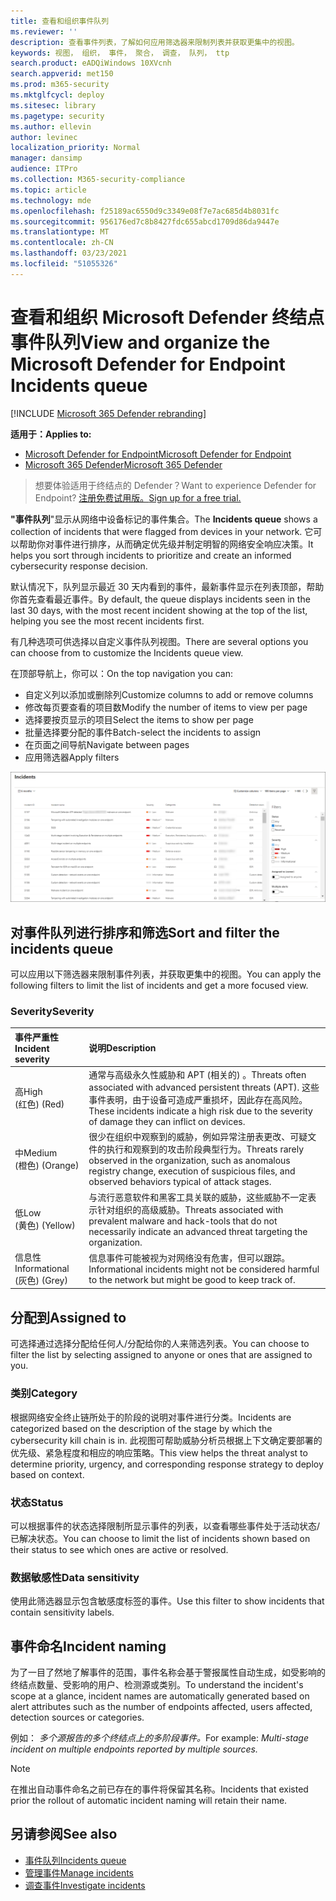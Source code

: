 ```yaml
---
title: 查看和组织事件队列
ms.reviewer: ''
description: 查看事件列表，了解如何应用筛选器来限制列表并获取更集中的视图。
keywords: 视图， 组织， 事件， 聚合， 调查， 队列， ttp
search.product: eADQiWindows 10XVcnh
search.appverid: met150
ms.prod: m365-security
ms.mktglfcycl: deploy
ms.sitesec: library
ms.pagetype: security
ms.author: ellevin
author: levinec
localization_priority: Normal
manager: dansimp
audience: ITPro
ms.collection: M365-security-compliance
ms.topic: article
ms.technology: mde
ms.openlocfilehash: f25189ac6550d9c3349e08f7e7ac685d4b8031fc
ms.sourcegitcommit: 956176ed7c8b8427fdc655abcd1709d86da9447e
ms.translationtype: MT
ms.contentlocale: zh-CN
ms.lasthandoff: 03/23/2021
ms.locfileid: "51055326"
---
```

# <a name="view-and-organize-the-microsoft-defender-for-endpoint-incidents-queue"></a><span data-ttu-id="a716f-104">查看和组织 Microsoft Defender 终结点事件队列</span><span class="sxs-lookup"><span data-stu-id="a716f-104">View and organize the Microsoft Defender for Endpoint Incidents queue</span></span>

[!INCLUDE [Microsoft 365 Defender rebranding](../../includes/microsoft-defender.md)]

<span data-ttu-id="a716f-105">**适用于：**</span><span class="sxs-lookup"><span data-stu-id="a716f-105">**Applies to:**</span></span>
- [<span data-ttu-id="a716f-106">Microsoft Defender for Endpoint</span><span class="sxs-lookup"><span data-stu-id="a716f-106">Microsoft Defender for Endpoint</span></span>](https://go.microsoft.com/fwlink/?linkid=2154037)
- [<span data-ttu-id="a716f-107">Microsoft 365 Defender</span><span class="sxs-lookup"><span data-stu-id="a716f-107">Microsoft 365 Defender</span></span>](https://go.microsoft.com/fwlink/?linkid=2118804)

> <span data-ttu-id="a716f-108">想要体验适用于终结点的 Defender？</span><span class="sxs-lookup"><span data-stu-id="a716f-108">Want to experience Defender for Endpoint?</span></span> [<span data-ttu-id="a716f-109">注册免费试用版。</span><span class="sxs-lookup"><span data-stu-id="a716f-109">Sign up for a free trial.</span></span>](https://www.microsoft.com/microsoft-365/windows/microsoft-defender-atp?ocid=docs-wdatp-pullalerts-abovefoldlink) 

<span data-ttu-id="a716f-110">**"事件队列**"显示从网络中设备标记的事件集合。</span><span class="sxs-lookup"><span data-stu-id="a716f-110">The **Incidents queue** shows a collection of incidents that were flagged from devices in your network.</span></span> <span data-ttu-id="a716f-111">它可以帮助你对事件进行排序，从而确定优先级并制定明智的网络安全响应决策。</span><span class="sxs-lookup"><span data-stu-id="a716f-111">It helps you sort through incidents to prioritize and create an informed cybersecurity response decision.</span></span>

<span data-ttu-id="a716f-112">默认情况下，队列显示最近 30 天内看到的事件，最新事件显示在列表顶部，帮助你首先查看最近事件。</span><span class="sxs-lookup"><span data-stu-id="a716f-112">By default, the queue displays incidents seen in the last 30 days, with the most recent incident showing at the top of the list, helping you see the most recent incidents first.</span></span>

<span data-ttu-id="a716f-113">有几种选项可供选择以自定义事件队列视图。</span><span class="sxs-lookup"><span data-stu-id="a716f-113">There are several options you can choose from to customize the Incidents queue view.</span></span> 

<span data-ttu-id="a716f-114">在顶部导航上，你可以：</span><span class="sxs-lookup"><span data-stu-id="a716f-114">On the top navigation you can:</span></span>
- <span data-ttu-id="a716f-115">自定义列以添加或删除列</span><span class="sxs-lookup"><span data-stu-id="a716f-115">Customize columns to add or remove columns</span></span> 
- <span data-ttu-id="a716f-116">修改每页要查看的项目数</span><span class="sxs-lookup"><span data-stu-id="a716f-116">Modify the number of items to view per page</span></span>
- <span data-ttu-id="a716f-117">选择要按页显示的项目</span><span class="sxs-lookup"><span data-stu-id="a716f-117">Select the items to show per page</span></span>
- <span data-ttu-id="a716f-118">批量选择要分配的事件</span><span class="sxs-lookup"><span data-stu-id="a716f-118">Batch-select the incidents to assign</span></span> 
- <span data-ttu-id="a716f-119">在页面之间导航</span><span class="sxs-lookup"><span data-stu-id="a716f-119">Navigate between pages</span></span>
- <span data-ttu-id="a716f-120">应用筛选器</span><span class="sxs-lookup"><span data-stu-id="a716f-120">Apply filters</span></span>

![事件队列的图像](images/atp-incident-queue.png)

## <a name="sort-and-filter-the-incidents-queue"></a><span data-ttu-id="a716f-122">对事件队列进行排序和筛选</span><span class="sxs-lookup"><span data-stu-id="a716f-122">Sort and filter the incidents queue</span></span>
<span data-ttu-id="a716f-123">可以应用以下筛选器来限制事件列表，并获取更集中的视图。</span><span class="sxs-lookup"><span data-stu-id="a716f-123">You can apply the following filters to limit the list of incidents and get a more focused view.</span></span>

### <a name="severity"></a><span data-ttu-id="a716f-124">Severity</span><span class="sxs-lookup"><span data-stu-id="a716f-124">Severity</span></span>

<span data-ttu-id="a716f-125">事件严重性</span><span class="sxs-lookup"><span data-stu-id="a716f-125">Incident severity</span></span> | <span data-ttu-id="a716f-126">说明</span><span class="sxs-lookup"><span data-stu-id="a716f-126">Description</span></span>
:---|:---
<span data-ttu-id="a716f-127">高</span><span class="sxs-lookup"><span data-stu-id="a716f-127">High</span></span> </br><span data-ttu-id="a716f-128"> (红色) </span><span class="sxs-lookup"><span data-stu-id="a716f-128">(Red)</span></span> | <span data-ttu-id="a716f-129">通常与高级永久性威胁和 APT (相关的) 。</span><span class="sxs-lookup"><span data-stu-id="a716f-129">Threats often associated with advanced persistent threats (APT).</span></span> <span data-ttu-id="a716f-130">这些事件表明，由于设备可造成严重损坏，因此存在高风险。</span><span class="sxs-lookup"><span data-stu-id="a716f-130">These incidents indicate a high risk due to the severity of damage they can inflict on devices.</span></span>
<span data-ttu-id="a716f-131">中</span><span class="sxs-lookup"><span data-stu-id="a716f-131">Medium</span></span> </br><span data-ttu-id="a716f-132"> (橙色) </span><span class="sxs-lookup"><span data-stu-id="a716f-132">(Orange)</span></span> | <span data-ttu-id="a716f-133">很少在组织中观察到的威胁，例如异常注册表更改、可疑文件的执行和观察到的攻击阶段典型行为。</span><span class="sxs-lookup"><span data-stu-id="a716f-133">Threats rarely observed in the organization, such as anomalous registry change, execution of suspicious files, and observed behaviors typical of attack stages.</span></span>
<span data-ttu-id="a716f-134">低</span><span class="sxs-lookup"><span data-stu-id="a716f-134">Low</span></span> </br><span data-ttu-id="a716f-135"> (黄色) </span><span class="sxs-lookup"><span data-stu-id="a716f-135">(Yellow)</span></span> | <span data-ttu-id="a716f-136">与流行恶意软件和黑客工具关联的威胁，这些威胁不一定表示针对组织的高级威胁。</span><span class="sxs-lookup"><span data-stu-id="a716f-136">Threats associated with prevalent malware and hack-tools that do not necessarily indicate an advanced threat targeting the organization.</span></span>
<span data-ttu-id="a716f-137">信息性</span><span class="sxs-lookup"><span data-stu-id="a716f-137">Informational</span></span> </br><span data-ttu-id="a716f-138"> (灰色) </span><span class="sxs-lookup"><span data-stu-id="a716f-138">(Grey)</span></span> | <span data-ttu-id="a716f-139">信息事件可能被视为对网络没有危害，但可以跟踪。</span><span class="sxs-lookup"><span data-stu-id="a716f-139">Informational incidents might not be considered harmful to the network but might be good to keep track of.</span></span>

## <a name="assigned-to"></a><span data-ttu-id="a716f-140">分配到</span><span class="sxs-lookup"><span data-stu-id="a716f-140">Assigned to</span></span>
<span data-ttu-id="a716f-141">可选择通过选择分配给任何人/分配给你的人来筛选列表。</span><span class="sxs-lookup"><span data-stu-id="a716f-141">You can choose to filter the list by selecting assigned to anyone or ones that are assigned to you.</span></span>

### <a name="category"></a><span data-ttu-id="a716f-142">类别</span><span class="sxs-lookup"><span data-stu-id="a716f-142">Category</span></span>
<span data-ttu-id="a716f-143">根据网络安全终止链所处于的阶段的说明对事件进行分类。</span><span class="sxs-lookup"><span data-stu-id="a716f-143">Incidents are categorized based on the description of the stage by which the cybersecurity kill chain is in.</span></span> <span data-ttu-id="a716f-144">此视图可帮助威胁分析员根据上下文确定要部署的优先级、紧急程度和相应的响应策略。</span><span class="sxs-lookup"><span data-stu-id="a716f-144">This view helps the threat analyst to determine priority, urgency, and corresponding response strategy to deploy based on context.</span></span>

### <a name="status"></a><span data-ttu-id="a716f-145">状态</span><span class="sxs-lookup"><span data-stu-id="a716f-145">Status</span></span>
<span data-ttu-id="a716f-146">可以根据事件的状态选择限制所显示事件的列表，以查看哪些事件处于活动状态/已解决状态。</span><span class="sxs-lookup"><span data-stu-id="a716f-146">You can choose to limit the list of incidents shown based on their status to see which ones are active or resolved.</span></span>

### <a name="data-sensitivity"></a><span data-ttu-id="a716f-147">数据敏感性</span><span class="sxs-lookup"><span data-stu-id="a716f-147">Data sensitivity</span></span>
<span data-ttu-id="a716f-148">使用此筛选器显示包含敏感度标签的事件。</span><span class="sxs-lookup"><span data-stu-id="a716f-148">Use this filter to show incidents that contain sensitivity labels.</span></span>

## <a name="incident-naming"></a><span data-ttu-id="a716f-149">事件命名</span><span class="sxs-lookup"><span data-stu-id="a716f-149">Incident naming</span></span>

<span data-ttu-id="a716f-150">为了一目了然地了解事件的范围，事件名称会基于警报属性自动生成，如受影响的终结点数量、受影响的用户、检测源或类别。</span><span class="sxs-lookup"><span data-stu-id="a716f-150">To understand the incident's scope at a glance, incident names are automatically generated based on alert attributes such as the number of endpoints affected, users affected, detection sources or categories.</span></span>

<span data-ttu-id="a716f-151">例如： *多个源报告的多个终结点上的多阶段事件。*</span><span class="sxs-lookup"><span data-stu-id="a716f-151">For example: *Multi-stage incident on multiple endpoints reported by multiple sources.*</span></span>

> [!NOTE]
> <span data-ttu-id="a716f-152">在推出自动事件命名之前已存在的事件将保留其名称。</span><span class="sxs-lookup"><span data-stu-id="a716f-152">Incidents that existed prior the rollout of automatic incident naming will retain their name.</span></span>


## <a name="see-also"></a><span data-ttu-id="a716f-153">另请参阅</span><span class="sxs-lookup"><span data-stu-id="a716f-153">See also</span></span>
- [<span data-ttu-id="a716f-154">事件队列</span><span class="sxs-lookup"><span data-stu-id="a716f-154">Incidents queue</span></span>](https://docs.microsoft.com/microsoft-365/security/defender-endpoint/view-incidents-queue)
- [<span data-ttu-id="a716f-155">管理事件</span><span class="sxs-lookup"><span data-stu-id="a716f-155">Manage incidents</span></span>](manage-incidents.md)
- [<span data-ttu-id="a716f-156">调查事件</span><span class="sxs-lookup"><span data-stu-id="a716f-156">Investigate incidents</span></span>](investigate-incidents.md)

